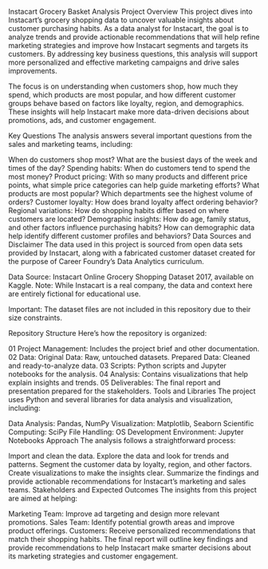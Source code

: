 Instacart Grocery Basket Analysis
Project Overview
This project dives into Instacart’s grocery shopping data to uncover valuable insights about customer purchasing habits. As a data analyst for Instacart, the goal is to analyze trends and provide actionable recommendations that will help refine marketing strategies and improve how Instacart segments and targets its customers. By addressing key business questions, this analysis will support more personalized and effective marketing campaigns and drive sales improvements.

The focus is on understanding when customers shop, how much they spend, which products are most popular, and how different customer groups behave based on factors like loyalty, region, and demographics. These insights will help Instacart make more data-driven decisions about promotions, ads, and customer engagement.

Key Questions
The analysis answers several important questions from the sales and marketing teams, including:

When do customers shop most? What are the busiest days of the week and times of the day?
Spending habits: When do customers tend to spend the most money?
Product pricing: With so many products and different price points, what simple price categories can help guide marketing efforts?
What products are most popular? Which departments see the highest volume of orders?
Customer loyalty: How does brand loyalty affect ordering behavior?
Regional variations: How do shopping habits differ based on where customers are located?
Demographic insights:
How do age, family status, and other factors influence purchasing habits?
How can demographic data help identify different customer profiles and behaviors?
Data Sources and Disclaimer
The data used in this project is sourced from open data sets provided by Instacart, along with a fabricated customer dataset created for the purpose of Career Foundry’s Data Analytics curriculum.

Data Source: Instacart Online Grocery Shopping Dataset 2017, available on Kaggle.
Note: While Instacart is a real company, the data and context here are entirely fictional for educational use.

Important: The dataset files are not included in this repository due to their size constraints.

Repository Structure
Here’s how the repository is organized:

01 Project Management: Includes the project brief and other documentation.
02 Data:
Original Data: Raw, untouched datasets.
Prepared Data: Cleaned and ready-to-analyze data.
03 Scripts: Python scripts and Jupyter notebooks for the analysis.
04 Analysis: Contains visualizations that help explain insights and trends.
05 Deliverables: The final report and presentation prepared for the stakeholders.
Tools and Libraries
The project uses Python and several libraries for data analysis and visualization, including:

Data Analysis: Pandas, NumPy
Visualization: Matplotlib, Seaborn
Scientific Computing: SciPy
File Handling: OS
Development Environment: Jupyter Notebooks
Approach
The analysis follows a straightforward process:

Import and clean the data.
Explore the data and look for trends and patterns.
Segment the customer data by loyalty, region, and other factors.
Create visualizations to make the insights clear.
Summarize the findings and provide actionable recommendations for Instacart’s marketing and sales teams.
Stakeholders and Expected Outcomes
The insights from this project are aimed at helping:

Marketing Team: Improve ad targeting and design more relevant promotions.
Sales Team: Identify potential growth areas and improve product offerings.
Customers: Receive personalized recommendations that match their shopping habits.
The final report will outline key findings and provide recommendations to help Instacart make smarter decisions about its marketing strategies and customer engagement.

